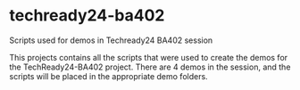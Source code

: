 # techready24-ba402
Scripts used for demos in Techready24 BA402 session

This projects contains all the scripts that were used to create the demos for the TechReady24-BA402 project. There are 4 demos in the session, and the scripts will be placed in the appropriate demo folders.
